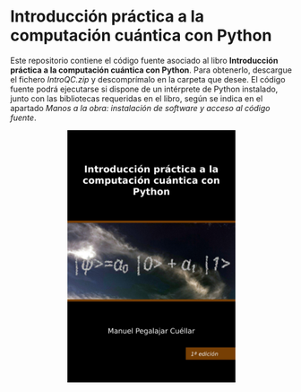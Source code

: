 # Introducción práctica a la computación cuántica con Python

Este repositorio contiene el código fuente asociado al libro **Introducción práctica a la computación cuántica con Python**. Para obtenerlo, descargue el fichero *IntroQC.zip* y descomprímalo en la carpeta que desee. El código fuente podrá ejecutarse si dispone de un intérprete de Python instalado, junto con las bibliotecas requeridas en el libro, según se indica en el apartado *Manos a la obra: instalación de software y acceso al código fuente*.

<center>
  <img src="pgithub.jpg" width="300px" />
</center>
